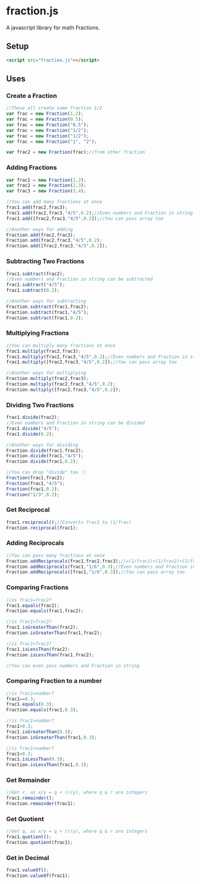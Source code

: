 # fraction.js
A javascript library for math Fractions.
## Setup
~~~html
<script src="fraction.js"></script>
~~~
## Uses
### Create a Fraction
~~~javascript
//These all create same fraction 1/2
var frac = new Fraction(1,2);
var frac = new Fraction(0.5);
var frac = new Fraction("0.5");
var frac = new Fraction("1/2");
var frac = new Fraction("1/2");
var frac = new Fraction("1", "2");

var frac2 = new Fraction(frac);//from other fraction
~~~

### Adding Fractions
~~~javascript
var frac1 = new Fraction(1,2);
var frac2 = new Fraction(2,3);
var frac3 = new Fraction(3,4);

//You can add many fractions at once
frac1.add(frac2,frac3);
frac1.add(frac2,frac3,"4/5",0.2);//Even numbers and Fraction in string can be added
frac1.add([frac2,frac3,"4/5",0.2]);//You can pass array too 

//Another ways for adding
Fraction.add(frac2,frac3);
Fraction.add(frac2,frac3,"4/5",0.2);
Fraction.add([frac2,frac3,"4/5",0.2]); 
~~~
### Subtracting Two Fractions
~~~javascript
frac1.subtract(frac2);
//Even numbers and Fraction in string can be subtracted
frac1.subtract("4/5");
frac1.subtract(0.2);

//Another ways for subtracting
Fraction.subtract(frac1,frac2);
Fraction.subtract(frac1,"4/5");
Fraction.subtract(frac1,0.2); 
~~~
### Multiplying Fractions
~~~javascript
//You can multiply many fractions at once
frac1.multiply(frac2,frac3);
frac1.multiply(frac2,frac3,"4/5",0.2);//Even numbers and Fraction in string can be multiplied
frac1.multiply([frac2,frac3,"4/5",0.2]);//You can pass array too 

//Another ways for multiplying
Fraction.multiply(frac2,frac3);
Fraction.multiply(frac2,frac3,"4/5",0.2);
Fraction.multiply([frac2,frac3,"4/5",0.2]); 
~~~
### Dividing Two Fractions
~~~javascript
frac1.divide(frac2);
//Even numbers and Fraction in string can be divided
frac1.divide("4/5");
frac1.divide(0.2);

//Another ways for dividing
Fraction.divide(frac1,frac2);
Fraction.divide(frac1,"4/5");
Fraction.divide(frac1,0.2); 

//You can drop "divide" too :)
Fraction(frac1,frac2);
Fraction(frac1,"4/5");
Fraction(frac1,0.2); 
Fraction("1/3",0.2);
~~~
### Get Reciprocal
~~~javascript
frac1.reciprocal();//Converts frac1 to (1/frac)
Fraction.reciprocal(frac1);
~~~
### Adding Reciprocals
~~~javascript
//You can pass many fractions at once
Fraction.addReciprocals(frac1,frac2,frac3);//=(1/frac1)+(1/frac2)+(1/frac3)
Fraction.addReciprocals(frac1,"1/6",0.3);//Even numbers and Fraction in string can be passed
Fraction.addReciprocals([frac1,"1/6",0.3]);//You can pass array too 
~~~
### Comparing Fractions
~~~javascript
//is frac1=frac2?
frac1.equals(frac2);
Fraction.equals(frac1,frac2);

//is frac1>frac2?
frac1.isGreaterThan(frac2);
Fraction.isGreaterThan(frac1,frac2);

//is frac1<frac2?
frac1.isLessThan(frac2);
Fraction.isLessThan(frac1,frac2);

//You can even pass numbers and Fraction in string
~~~
### Comparing Fraction to a number
~~~javascript
//is frac1=number?
frac1==0.3;
frac1.equals(0.3);
Fraction.equals(frac1,0.3);

//is frac1>number?
frac1>0.3;
frac1.isGreaterThan(0.3);
Fraction.isGreaterThan(frac1,0.3);

//is frac1<number?
frac1<0.3;
frac1.isLessThan(0.3);
Fraction.isLessThan(frac1,0.3);
~~~
### Get Remainder
~~~javascript
//Get r, as x/y = q + (r/y), where q & r are integers
frac1.remainder();
Fraction.remainder(frac1);
~~~
### Get Quotient
~~~javascript
//Get q, as x/y = q + (r/y), where q & r are integers
frac1.quotient();
Fraction.quotient(frac1);
~~~
### Get in Decimal
~~~javascript
frac1.valueOf();
Fraction.valueOf(frac1);
~~~
